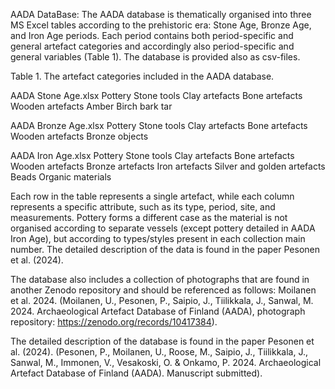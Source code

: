AADA DataBase:
The AADA database is thematically organised into three MS Excel tables according to the prehistoric era: Stone Age, Bronze Age, and Iron Age periods. 
Each period contains both period-specific and general artefact categories and accordingly also period-specific and general variables (Table 1). The database is provided also as csv-files.

Table 1. The artefact categories included in the AADA database.

AADA Stone Age.xlsx	
Pottery
Stone tools
Clay artefacts
Bone artefacts
Wooden artefacts
Amber
Birch bark tar	

AADA Bronze Age.xlsx
Pottery
Stone tools
Clay artefacts
Bone artefacts
Wooden artefacts
Bronze objects	

AADA Iron Age.xlsx
Pottery
Stone tools
Clay artefacts
Bone artefacts
Wooden artefacts
Bronze artefacts
Iron artefacts
Silver and golden artefacts
Beads
Organic materials

Each row in the table represents a single artefact, while each column represents a specific attribute, such as its type, period, site, and measurements. Pottery forms a different case as the material is not organised according to separate vessels (except pottery detailed in AADA Iron Age), but according to types/styles present in each collection main number. The detailed description of the data is found in the paper Pesonen et al. (2024). 

The database also includes a collection of photographs that are found in another Zenodo repository and should be referenced as follows: Moilanen et al. 2024. (Moilanen, U., Pesonen, P., Saipio, J., Tiilikkala, J., Sanwal, M. 2024. Archaeological Artefact Database of Finland (AADA), photograph repository: https://zenodo.org/records/10417384).

The detailed description of the database is found in the paper Pesonen et al. (2024). (Pesonen, P., Moilanen, U., Roose, M., Saipio, J., Tiilikkala, J., Sanwal, M., Immonen, V., Vesakoski, O. & Onkamo, P. 2024. Archaeological Artefact Database of Finland (AADA). Manuscript submitted).
